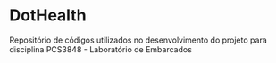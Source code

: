 # DotHealth
Repositório de códigos utilizados no desenvolvimento do projeto para disciplina PCS3848 - Laboratório de Embarcados 

